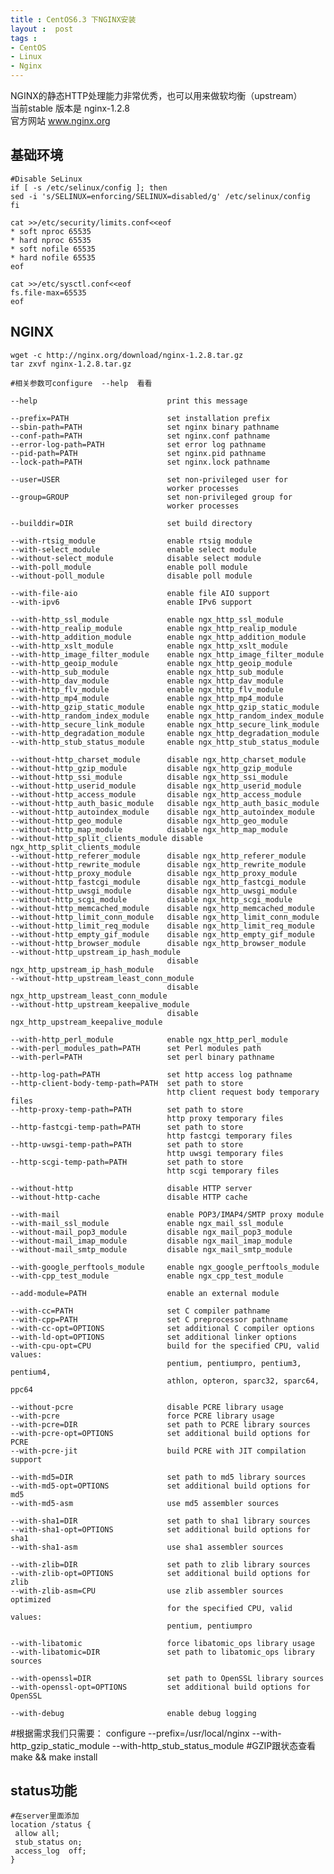 ```yaml
---
title : CentOS6.3 下NGINX安装
layout :  post
tags : 
- CentOS
- Linux
- Nginx
---
```

NGINX的静态HTTP处理能力非常优秀，也可以用来做软均衡（upstream）<br/>
当前stable 版本是  nginx-1.2.8 <br/>
官方网站 www.nginx.org



基础环境
-------------

    #Disable SeLinux
    if [ -s /etc/selinux/config ]; then
    sed -i 's/SELINUX=enforcing/SELINUX=disabled/g' /etc/selinux/config
    fi

    cat >>/etc/security/limits.conf<<eof
    * soft nproc 65535
    * hard nproc 65535
    * soft nofile 65535
    * hard nofile 65535
    eof
    
    cat >>/etc/sysctl.conf<<eof
    fs.file-max=65535
    eof
    
NGINX
---------
    wget -c http://nginx.org/download/nginx-1.2.8.tar.gz
    tar zxvf nginx-1.2.8.tar.gz
    
    #相关参数可configure  --help  看看

    --help                             print this message
  
    --prefix=PATH                      set installation prefix
    --sbin-path=PATH                   set nginx binary pathname
    --conf-path=PATH                   set nginx.conf pathname
    --error-log-path=PATH              set error log pathname
    --pid-path=PATH                    set nginx.pid pathname
    --lock-path=PATH                   set nginx.lock pathname
  
    --user=USER                        set non-privileged user for
                                       worker processes
    --group=GROUP                      set non-privileged group for
                                       worker processes
  
    --builddir=DIR                     set build directory
  
    --with-rtsig_module                enable rtsig module
    --with-select_module               enable select module
    --without-select_module            disable select module
    --with-poll_module                 enable poll module
    --without-poll_module              disable poll module
  
    --with-file-aio                    enable file AIO support
    --with-ipv6                        enable IPv6 support
  
    --with-http_ssl_module             enable ngx_http_ssl_module
    --with-http_realip_module          enable ngx_http_realip_module
    --with-http_addition_module        enable ngx_http_addition_module
    --with-http_xslt_module            enable ngx_http_xslt_module
    --with-http_image_filter_module    enable ngx_http_image_filter_module
    --with-http_geoip_module           enable ngx_http_geoip_module
    --with-http_sub_module             enable ngx_http_sub_module
    --with-http_dav_module             enable ngx_http_dav_module
    --with-http_flv_module             enable ngx_http_flv_module
    --with-http_mp4_module             enable ngx_http_mp4_module
    --with-http_gzip_static_module     enable ngx_http_gzip_static_module
    --with-http_random_index_module    enable ngx_http_random_index_module
    --with-http_secure_link_module     enable ngx_http_secure_link_module
    --with-http_degradation_module     enable ngx_http_degradation_module
    --with-http_stub_status_module     enable ngx_http_stub_status_module
  
    --without-http_charset_module      disable ngx_http_charset_module
    --without-http_gzip_module         disable ngx_http_gzip_module
    --without-http_ssi_module          disable ngx_http_ssi_module
    --without-http_userid_module       disable ngx_http_userid_module
    --without-http_access_module       disable ngx_http_access_module
    --without-http_auth_basic_module   disable ngx_http_auth_basic_module
    --without-http_autoindex_module    disable ngx_http_autoindex_module
    --without-http_geo_module          disable ngx_http_geo_module
    --without-http_map_module          disable ngx_http_map_module
    --without-http_split_clients_module disable ngx_http_split_clients_module
    --without-http_referer_module      disable ngx_http_referer_module
    --without-http_rewrite_module      disable ngx_http_rewrite_module
    --without-http_proxy_module        disable ngx_http_proxy_module
    --without-http_fastcgi_module      disable ngx_http_fastcgi_module
    --without-http_uwsgi_module        disable ngx_http_uwsgi_module
    --without-http_scgi_module         disable ngx_http_scgi_module
    --without-http_memcached_module    disable ngx_http_memcached_module
    --without-http_limit_conn_module   disable ngx_http_limit_conn_module
    --without-http_limit_req_module    disable ngx_http_limit_req_module
    --without-http_empty_gif_module    disable ngx_http_empty_gif_module
    --without-http_browser_module      disable ngx_http_browser_module
    --without-http_upstream_ip_hash_module
                                       disable ngx_http_upstream_ip_hash_module
    --without-http_upstream_least_conn_module
                                       disable ngx_http_upstream_least_conn_module
    --without-http_upstream_keepalive_module
                                       disable ngx_http_upstream_keepalive_module
  
    --with-http_perl_module            enable ngx_http_perl_module
    --with-perl_modules_path=PATH      set Perl modules path
    --with-perl=PATH                   set perl binary pathname
  
    --http-log-path=PATH               set http access log pathname
    --http-client-body-temp-path=PATH  set path to store
                                       http client request body temporary files
    --http-proxy-temp-path=PATH        set path to store
                                       http proxy temporary files
    --http-fastcgi-temp-path=PATH      set path to store
                                       http fastcgi temporary files
    --http-uwsgi-temp-path=PATH        set path to store
                                       http uwsgi temporary files
    --http-scgi-temp-path=PATH         set path to store
                                       http scgi temporary files
  
    --without-http                     disable HTTP server
    --without-http-cache               disable HTTP cache
  
    --with-mail                        enable POP3/IMAP4/SMTP proxy module
    --with-mail_ssl_module             enable ngx_mail_ssl_module
    --without-mail_pop3_module         disable ngx_mail_pop3_module
    --without-mail_imap_module         disable ngx_mail_imap_module
    --without-mail_smtp_module         disable ngx_mail_smtp_module
  
    --with-google_perftools_module     enable ngx_google_perftools_module
    --with-cpp_test_module             enable ngx_cpp_test_module
  
    --add-module=PATH                  enable an external module
  
    --with-cc=PATH                     set C compiler pathname
    --with-cpp=PATH                    set C preprocessor pathname
    --with-cc-opt=OPTIONS              set additional C compiler options
    --with-ld-opt=OPTIONS              set additional linker options
    --with-cpu-opt=CPU                 build for the specified CPU, valid values:
                                       pentium, pentiumpro, pentium3, pentium4,
                                       athlon, opteron, sparc32, sparc64, ppc64
  
    --without-pcre                     disable PCRE library usage
    --with-pcre                        force PCRE library usage
    --with-pcre=DIR                    set path to PCRE library sources
    --with-pcre-opt=OPTIONS            set additional build options for PCRE
    --with-pcre-jit                    build PCRE with JIT compilation support
  
    --with-md5=DIR                     set path to md5 library sources
    --with-md5-opt=OPTIONS             set additional build options for md5
    --with-md5-asm                     use md5 assembler sources
  
    --with-sha1=DIR                    set path to sha1 library sources
    --with-sha1-opt=OPTIONS            set additional build options for sha1
    --with-sha1-asm                    use sha1 assembler sources
  
    --with-zlib=DIR                    set path to zlib library sources
    --with-zlib-opt=OPTIONS            set additional build options for zlib
    --with-zlib-asm=CPU                use zlib assembler sources optimized
                                       for the specified CPU, valid values:
                                       pentium, pentiumpro
  
    --with-libatomic                   force libatomic_ops library usage
    --with-libatomic=DIR               set path to libatomic_ops library sources
  
    --with-openssl=DIR                 set path to OpenSSL library sources
    --with-openssl-opt=OPTIONS         set additional build options for OpenSSL
  
    --with-debug                       enable debug logging

#根据需求我们只需要：
    configure --prefix=/usr/local/nginx --with-http_gzip_static_module --with-http_stub_status_module
    #GZIP跟状态查看 
    make && make install

status功能
------------
    #在server里面添加
    location /status {
     allow all;
     stub_status on;
     access_log  off;
    }



  
